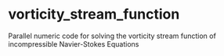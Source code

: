 # vorticity_stream_function
Parallel numeric code for solving the vorticity stream function of incompressible Navier-Stokes Equations
